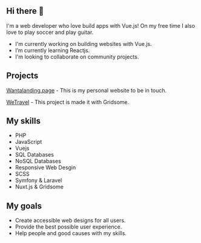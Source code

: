 ## Hi there 👋

I'm a web developer who love build apps with Vue.js! On my free time I also love to play soccer and play guitar.

- I'm currently working on building websites with Vue.js.
- I’m currently learning Reactjs.
- I'm looking to collaborate on community projects.

## Projects


[Wantalanding.page](https://wantalanding.page/) -
This is my personal website to be in touch.

[WeTravel](https://wetravel.netlify.app/) -
This project is made it with Gridsome.

## My skills

- PHP
- JavaScript
- Vuejs
- SQL Databases
- NoSQL Databases
- Responsive Web Desgin
- SCSS
- Symfony & Laravel
- Nuxt.js & Gridsome

## My goals

- Create accessible web designs for all users.
- Provide the best possible user experience.
- Help people and good causes with my skills.
